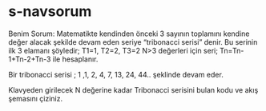 # s-navsorum
Benim Sorum:
Matematikte kendinden önceki 3 sayının toplamını kendine değer alacak şekilde devam eden seriye “tribonacci serisi” denir.
Bu serinin ilk 3 elamanı şöyledir;
T1=1, T2=2, T3=2
N>3 değerleri için seri;
Tn=Tn-1+Tn-2+Tn-3 ile hesaplanır.


Bir tribonacci serisi ;
1 ,1, 2, 4, 7, 13, 24, 44.. şeklinde devam eder.

Klavyeden girilecek N değerine kadar Tribonacci serisini bulan kodu ve akış şemasını çiziniz.
